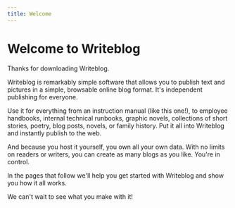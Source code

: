 ```yaml
---
title: Welcome
---
```

# Welcome to Writeblog

Thanks for downloading Writeblog. 

Writeblog is remarkably simple software that allows you to publish text and pictures in a simple, browsable online blog format. It's independent publishing for everyone.

Use it for everything from an instruction manual (like this one!), to employee handbooks, internal technical runbooks, graphic novels, collections of short stories, poetry, blog posts, novels, or family history. Put it all into Writeblog and instantly publish to the web.

And because you host it yourself, you own all your own data. With no limits on readers or writers, you can create as many blogs as you like. You're in control.

In the pages that follow we'll help you get started with Writeblog and show you how it all works. 

We can't wait to see what you make with it!
